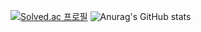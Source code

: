 [![Solved.ac
프로필](http://mazassumnida.wtf/api/v2/generate_badge?boj=wldns06)](https://solved.ac/wldns06)
![Anurag's GitHub stats](https://github-readme-stats.vercel.app/api?username=Cld338&show_icons=true&theme=radical)
